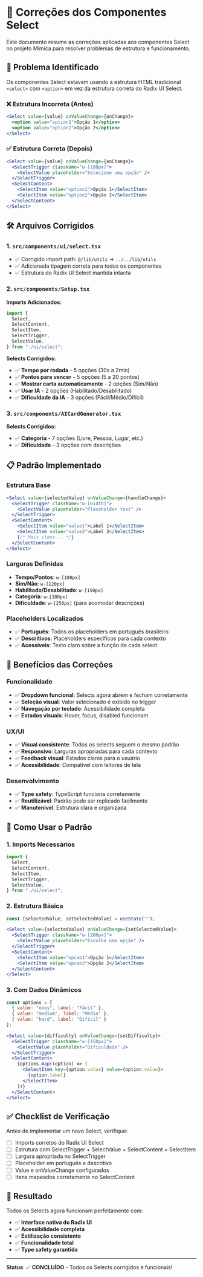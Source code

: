 # 🔧 Correções dos Componentes Select

Este documento resume as correções aplicadas aos componentes Select no projeto Mímica para resolver problemas de estrutura e funcionamento.

## 🚨 Problema Identificado

Os componentes Select estavam usando a estrutura HTML tradicional `<select>` com `<option>` em vez da estrutura correta do Radix UI Select.

### ❌ Estrutura Incorreta (Antes)
```jsx
<Select value={value} onValueChange={onChange}>
  <option value="option1">Opção 1</option>
  <option value="option2">Opção 2</option>
</Select>
```

### ✅ Estrutura Correta (Depois)
```jsx
<Select value={value} onValueChange={onChange}>
  <SelectTrigger className="w-[180px]">
    <SelectValue placeholder="Selecione uma opção" />
  </SelectTrigger>
  <SelectContent>
    <SelectItem value="option1">Opção 1</SelectItem>
    <SelectItem value="option2">Opção 2</SelectItem>
  </SelectContent>
</Select>
```

## 🛠️ Arquivos Corrigidos

### 1. `src/components/ui/select.tsx`
- ✅ Corrigido import path: `@/lib/utils` → `../../lib/utils`
- ✅ Adicionada tipagem correta para todos os componentes
- ✅ Estrutura do Radix UI Select mantida intacta

### 2. `src/components/Setup.tsx`
**Imports Adicionados:**
```jsx
import {
  Select,
  SelectContent,
  SelectItem,
  SelectTrigger,
  SelectValue,
} from "./ui/select";
```

**Selects Corrigidos:**
- ✅ **Tempo por rodada** - 5 opções (30s a 2min)
- ✅ **Pontos para vencer** - 5 opções (5 a 20 pontos)
- ✅ **Mostrar carta automaticamente** - 2 opções (Sim/Não)
- ✅ **Usar IA** - 2 opções (Habilitado/Desabilitado)
- ✅ **Dificuldade da IA** - 3 opções (Fácil/Médio/Difícil)

### 3. `src/components/AICardGenerator.tsx`
**Selects Corrigidos:**
- ✅ **Categoria** - 7 opções (Livre, Pessoa, Lugar, etc.)
- ✅ **Dificuldade** - 3 opções com descrições

## 📋 Padrão Implementado

### Estrutura Base
```jsx
<Select value={selectedValue} onValueChange={handleChange}>
  <SelectTrigger className="w-[width]">
    <SelectValue placeholder="Placeholder text" />
  </SelectTrigger>
  <SelectContent>
    <SelectItem value="value1">Label 1</SelectItem>
    <SelectItem value="value2">Label 2</SelectItem>
    {/* Mais itens... */}
  </SelectContent>
</Select>
```

### Larguras Definidas
- **Tempo/Pontos**: `w-[180px]`
- **Sim/Não**: `w-[120px]`
- **Habilitado/Desabilitado**: `w-[150px]`
- **Categoria**: `w-[180px]`
- **Dificuldade**: `w-[250px]` (para acomodar descrições)

### Placeholders Localizados
- ✅ **Português**: Todos os placeholders em português brasileiro
- ✅ **Descritivos**: Placeholders específicos para cada contexto
- ✅ **Acessíveis**: Texto claro sobre a função de cada select

## 🎯 Benefícios das Correções

### Funcionalidade
- ✅ **Dropdown funcional**: Selects agora abrem e fecham corretamente
- ✅ **Seleção visual**: Valor selecionado é exibido no trigger
- ✅ **Navegação por teclado**: Acessibilidade completa
- ✅ **Estados visuais**: Hover, focus, disabled funcionam

### UX/UI
- ✅ **Visual consistente**: Todos os selects seguem o mesmo padrão
- ✅ **Responsivo**: Larguras apropriadas para cada contexto
- ✅ **Feedback visual**: Estados claros para o usuário
- ✅ **Acessibilidade**: Compatível com leitores de tela

### Desenvolvimento
- ✅ **Type safety**: TypeScript funciona corretamente
- ✅ **Reutilizável**: Padrão pode ser replicado facilmente
- ✅ **Manutenível**: Estrutura clara e organizada

## 🚀 Como Usar o Padrão

### 1. Imports Necessários
```jsx
import {
  Select,
  SelectContent,
  SelectItem,
  SelectTrigger,
  SelectValue,
} from "./ui/select";
```

### 2. Estrutura Básica
```jsx
const [selectedValue, setSelectedValue] = useState("");

<Select value={selectedValue} onValueChange={setSelectedValue}>
  <SelectTrigger className="w-[200px]">
    <SelectValue placeholder="Escolha uma opção" />
  </SelectTrigger>
  <SelectContent>
    <SelectItem value="opcao1">Opção 1</SelectItem>
    <SelectItem value="opcao2">Opção 2</SelectItem>
  </SelectContent>
</Select>
```

### 3. Com Dados Dinâmicos
```jsx
const options = [
  { value: "easy", label: "Fácil" },
  { value: "medium", label: "Médio" },
  { value: "hard", label: "Difícil" }
];

<Select value={difficulty} onValueChange={setDifficulty}>
  <SelectTrigger className="w-[150px]">
    <SelectValue placeholder="Dificuldade" />
  </SelectTrigger>
  <SelectContent>
    {options.map((option) => (
      <SelectItem key={option.value} value={option.value}>
        {option.label}
      </SelectItem>
    ))}
  </SelectContent>
</Select>
```

## ✅ Checklist de Verificação

Antes de implementar um novo Select, verifique:

- [ ] Imports corretos do Radix UI Select
- [ ] Estrutura com SelectTrigger + SelectValue + SelectContent + SelectItem
- [ ] Largura apropriada no SelectTrigger
- [ ] Placeholder em português e descritivo
- [ ] Value e onValueChange configurados
- [ ] Itens mapeados corretamente no SelectContent

## 🎉 Resultado

Todos os Selects agora funcionam perfeitamente com:
- ✅ **Interface nativa do Radix UI**
- ✅ **Acessibilidade completa**
- ✅ **Estilização consistente**
- ✅ **Funcionalidade total**
- ✅ **Type safety garantida**

---

**Status**: ✅ **CONCLUÍDO** - Todos os Selects corrigidos e funcionais!